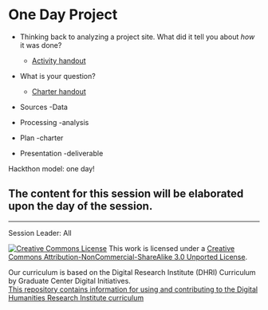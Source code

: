  # One Day Project

* Thinking back to analyzing a project site.  What did it tell you about *how* it was done? 
    * [Activity handout](https://github.com/SouthernMethodistUniversity/dhri/blob/main/sections/handouts/evaluate_handout.pdf) 

* What is your question?
    * [Charter handout](https://github.com/SouthernMethodistUniversity/dhri/blob/main/sections/handouts/charters-handout.pdf) 

* Sources
-Data

* Processing
-analysis

* Plan
-charter

* Presentation 
-deliverable 

Hackthon model: one day!

## The content for this session will be elaborated upon the day of the session. 

-----
Session Leader: All

[![Creative Commons License](https://licensebuttons.net/l/by-nc-sa/3.0/88x31.png)](https://creativecommons.org/licenses/by-nc-sa/3.0/)
This work is licensed under a <a rel="license" href="http://creativecommons.org/licenses/by-nc-sa/3.0/">Creative Commons Attribution-NonCommercial-ShareAlike 3.0 Unported License</a>.

Our curriculum is based on the Digital Research Institute (DHRI) Curriculum by Graduate Center Digital Initiatives.   
[This repository contains information for using and contributing to the Digital Humanities Research Institute curriculum](https://github.com/DHRI-Curriculum/guide) 

